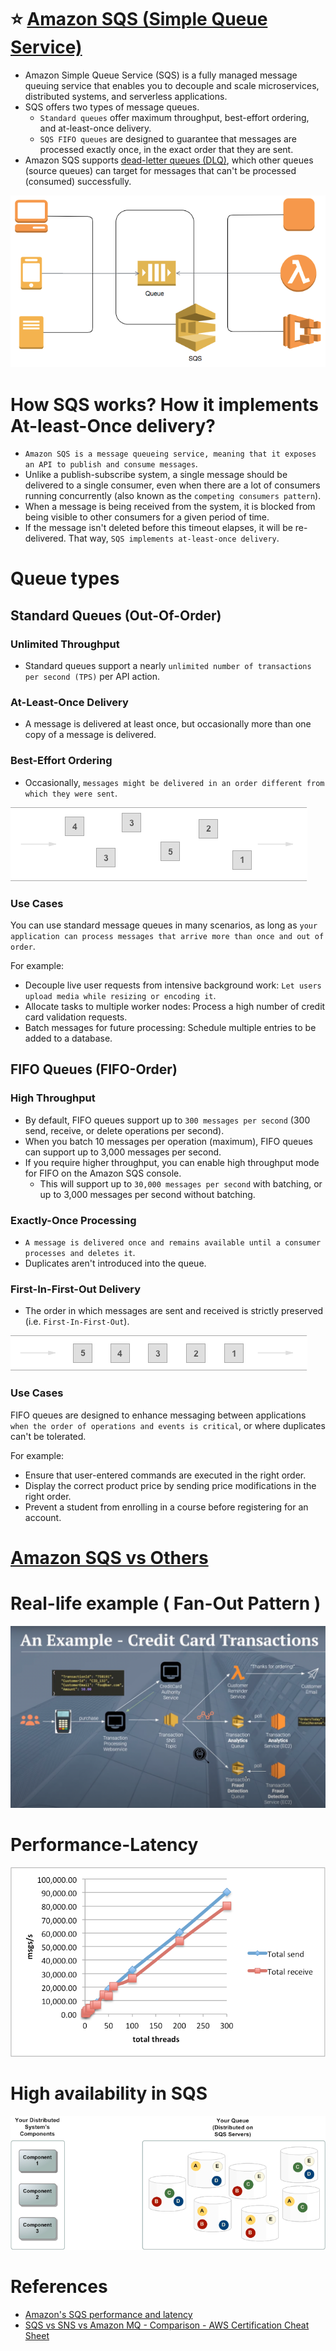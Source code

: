 
# :star: [Amazon SQS (Simple Queue Service)](https://aws.amazon.com/sqs/)
- Amazon Simple Queue Service (SQS) is a fully managed message queuing service that enables you to decouple and scale microservices, distributed systems, and serverless applications.
- SQS offers two types of message queues.
    - `Standard queues` offer maximum throughput, best-effort ordering, and at-least-once delivery.
    - `SQS FIFO queues` are designed to guarantee that messages are processed exactly once, in the exact order that they are sent.
- Amazon SQS supports [dead-letter queues (DLQ)](https://docs.aws.amazon.com/AWSSimpleQueueService/latest/SQSDeveloperGuide/sqs-dead-letter-queues.html), which other queues (source queues) can target for messages that can't be processed (consumed) successfully.

![img.png](assests/sqs/sqs_img.png)

# How SQS works? How it implements At-least-Once delivery?
- `Amazon SQS is a message queueing service, meaning that it exposes an API to publish and consume messages`. 
- Unlike a publish-subscribe system, a single message should be delivered to a single consumer, even when there are a lot of consumers running concurrently (also known as the `competing consumers pattern`).
- When a message is being received from the system, it is blocked from being visible to other consumers for a given period of time. 
- If the message isn't deleted before this timeout elapses, it will be re-delivered. That way, `SQS implements at-least-once delivery`.

# Queue types

## Standard Queues (Out-Of-Order)

### Unlimited Throughput
- Standard queues support a nearly `unlimited number of transactions per second (TPS)` per API action.

### At-Least-Once Delivery
- A message is delivered at least once, but occasionally more than one copy of a message is delivered.

### Best-Effort Ordering
- Occasionally, `messages might be delivered in an order different from which they were sent`.

![img.png](assests/sqs/standard_queues_sqs_img.png)

### Use Cases

You can use standard message queues in many scenarios, as long as `your application can process messages that arrive more than once and out of order`.

For example:
- Decouple live user requests from intensive background work: `Let users upload media while resizing or encoding it`.
- Allocate tasks to multiple worker nodes: Process a high number of credit card validation requests. 
- Batch messages for future processing: Schedule multiple entries to be added to a database.

## FIFO Queues (FIFO-Order)

### High Throughput
- By default, FIFO queues support up to `300 messages per second` (300 send, receive, or delete operations per second). 
- When you batch 10 messages per operation (maximum), FIFO queues can support up to 3,000 messages per second. 
- If you require higher throughput, you can enable high throughput mode for FIFO on the Amazon SQS console.
  - This will support up to `30,000 messages per second` with batching, or up to 3,000 messages per second without batching.

### Exactly-Once Processing
- `A message is delivered once and remains available until a consumer processes and deletes it`. 
- Duplicates aren't introduced into the queue.

### First-In-First-Out Delivery
- The order in which messages are sent and received is strictly preserved (i.e. `First-In-First-Out`).

![img.png](assests/sqs/sqs_fifo_queues.png)

### Use Cases

FIFO queues are designed to enhance messaging between applications `when the order of operations and events is critical`, or where duplicates can't be tolerated. 

For example:
- Ensure that user-entered commands are executed in the right order.
- Display the correct product price by sending price modifications in the right order.
- Prevent a student from enrolling in a course before registering for an account.

# [Amazon SQS vs Others](../../../README.md#message-brokers)

# Real-life example ( Fan-Out Pattern )

![img.png](assests/sns/aws_sns_sqs_example_img.png)

# Performance-Latency

![img.png](assests/sqs_threads_img.png)

# High availability in SQS

![img.png](assests/sqs_ha_img.png)

# References
- [Amazon's SQS performance and latency](https://softwaremill.com/amazon-sqs-performance-latency/)
- [SQS vs SNS vs Amazon MQ - Comparison - AWS Certification Cheat Sheet](https://cloud.in28minutes.com/aws-certification-sqs-vs-sns-vs-amazon-mq)